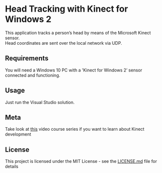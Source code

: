 # Head Tracking with Kinect for Windows 2

This application tracks a person’s head by means of the Microsoft Kinect sensor.  
Head coordinates are sent over the local network via UDP.

## Requirements

You will need a Windows 10 PC with a 'Kinect for Windows 2’ sensor connected and functioning.

## Usage

Just run the Visual Studio solution.

## Meta

Take look at [this](https://channel9.msdn.com/coding4fun/kinect/Programming-Kinect-for-Windows-v2-Jumpstart-on-Demand) video course series if you want to learn about Kinect development 

## License

This project is licensed under the MIT License - see the [LICENSE.md](LICENSE.md) file for details
